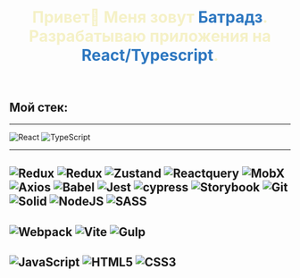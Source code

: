 <h1 style="color: rgba(243,238,187,0.82)" align="center">
Привет👋 Меня зовут <span style="color: #2d77c0">Батрадз</span>.<br>Разрабатываю приложения на <br> <span style="color: #2d77c0">React/Typescript</span>.
  <br><br>
</h1>

## Мой стек:

---
![React](https://img.shields.io/badge/react-%2320232a.svg?style=for-the-badge&logo=react&logoColor=%2361DAFB)
![TypeScript](https://img.shields.io/badge/typescript-%23007ACC.svg?style=for-the-badge&logo=typescript&logoColor=white)

---
![Redux](https://img.shields.io/badge/redux-%23593d88.svg?style=for-the-badge&logo=redux&logoColor=white)
![Redux](https://img.shields.io/badge/rtk-%23493d88.svg?style=for-the-badge&logo=redux&logoColor=white)
![Zustand](https://img.shields.io/badge/Zustand-23393d?style=for-the-badge)
![Reactquery](https://img.shields.io/badge/React-query-%23323330?style=for-the-badge)
![MobX](https://img.shields.io/badge/Mobx-23593d?style=for-the-badge)
![Axios](https://img.shields.io/badge/axios-5a29e4?style=for-the-badge)
![Babel](https://img.shields.io/badge/Babel-F9DC3e?style=for-the-badge&logo=babel&logoColor=black)
![Jest](https://img.shields.io/badge/-jest-%23C21325?style=for-the-badge&logo=jest&logoColor=white)
![cypress](https://img.shields.io/badge/-cypress-%23E5E5E5?style=for-the-badge&logo=cypress&logoColor=058a5e)
![Storybook](https://img.shields.io/badge/-Storybook-FF4785?style=for-the-badge&logo=storybook&logoColor=white)
![Git](https://img.shields.io/badge/git-%23F05033.svg?style=for-the-badge&logo=git&logoColor=white)
![Solid](https://img.shields.io/badge/Solid-F9DC3e?style=for-the-badge&logoColor=c8c9cb)
![NodeJS](https://img.shields.io/badge/node.js-6DA55F?style=for-the-badge&logo=node.js&logoColor=white)
![SASS](https://img.shields.io/badge/SASS-hotpink.svg?style=for-the-badge&logo=SASS&logoColor=white)
---
![Webpack](https://img.shields.io/badge/webpack-%238DD6F9.svg?style=for-the-badge&logo=webpack&logoColor=black)
![Vite](https://img.shields.io/badge/vite-%23646CFF.svg?style=for-the-badge&logo=vite&logoColor=white)
![Gulp](https://img.shields.io/badge/GULP-%23CF4647.svg?style=for-the-badge&logo=gulp&logoColor=white)
---
![JavaScript](https://img.shields.io/badge/javascript-%23323330.svg?style=for-the-badge&logo=javascript&logoColor=%23F7DF1E)
![HTML5](https://img.shields.io/badge/html5-%23E34F26.svg?style=for-the-badge&logo=html5&logoColor=white)
![CSS3](https://img.shields.io/badge/css3-%231572B6.svg?style=for-the-badge&logo=css3&logoColor=white)
---


